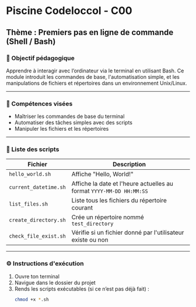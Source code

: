 # Piscine Codeloccol - C00

## Thème : Premiers pas en ligne de commande (Shell / Bash)

### 🎯 Objectif pédagogique
Apprendre à interagir avec l’ordinateur via le terminal en utilisant Bash. Ce module introduit les commandes de base, l'automatisation simple, et les manipulations de fichiers et répertoires dans un environnement Unix/Linux.

---

### 🧠 Compétences visées
- Maîtriser les commandes de base du terminal
- Automatiser des tâches simples avec des scripts
- Manipuler les fichiers et les répertoires

---

### 📂 Liste des scripts

| Fichier                    | Description                                                              |
|---------------------------|---------------------------------------------------------------------------|
| `hello_world.sh`          | Affiche "Hello, World!"                                                   |
| `current_datetime.sh`     | Affiche la date et l'heure actuelles au format `YYYY-MM-DD HH:MM:SS`     |
| `list_files.sh`           | Liste tous les fichiers du répertoire courant                            |
| `create_directory.sh`     | Crée un répertoire nommé `test_directory`                                |
| `check_file_exist.sh`     | Vérifie si un fichier donné par l'utilisateur existe ou non              |

---

### ⚙️ Instructions d'exécution

1. Ouvre ton terminal
2. Navigue dans le dossier du projet
3. Rends les scripts exécutables (si ce n’est pas déjà fait) :
   ```bash
   chmod +x *.sh
